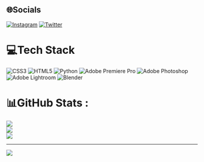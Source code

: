 
## 🌐Socials
[![Instagram](https://img.shields.io/badge/Instagram-%23E4405F.svg?logo=Instagram&logoColor=white)](https://instagram.com/weedie.exe) [![Twitter](https://img.shields.io/badge/Twitter-%231DA1F2.svg?logo=Twitter&logoColor=white)](https://twitter.com/thatweedie) 

# 💻Tech Stack
![CSS3](https://img.shields.io/badge/css3-%231572B6.svg?style=for-the-badge&logo=css3&logoColor=white) ![HTML5](https://img.shields.io/badge/html5-%23E34F26.svg?style=for-the-badge&logo=html5&logoColor=white) ![Python](https://img.shields.io/badge/python-3670A0?style=for-the-badge&logo=python&logoColor=ffdd54) ![Adobe Premiere Pro](https://img.shields.io/badge/Adobe%20Premiere%20Pro-9999FF.svg?style=for-the-badge&logo=Adobe%20Premiere%20Pro&logoColor=white) ![Adobe Photoshop](https://img.shields.io/badge/adobephotoshop-%2331A8FF.svg?style=for-the-badge&logo=adobephotoshop&logoColor=white) ![Adobe Lightroom](https://img.shields.io/badge/Adobe%20Lightroom-31A8FF.svg?style=for-the-badge&logo=Adobe%20Lightroom&logoColor=white) ![Blender](https://img.shields.io/badge/blender-%23F5792A.svg?style=for-the-badge&logo=blender&logoColor=white)
# 📊GitHub Stats :
![](https://github-readme-stats.vercel.app/api?username=thatweedie&theme=dark&hide_border=true&include_all_commits=false&count_private=false)<br/>
![](https://github-readme-streak-stats.herokuapp.com/?user=thatweedie&theme=dark&hide_border=true)<br/>
![](https://github-readme-stats.vercel.app/api/top-langs/?username=thatweedie&theme=dark&hide_border=true&include_all_commits=false&count_private=false&layout=compact)

---
[![](https://visitcount.itsvg.in/api?id=thatweedie&icon=0&color=0)](https://visitcount.itsvg.in)
